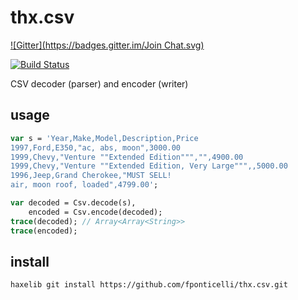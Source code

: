 # thx.csv
[![Gitter](https://badges.gitter.im/Join Chat.svg)](https://gitter.im/fponticelli/thx.core?utm_source=badge&utm_medium=badge&utm_campaign=pr-badge&utm_content=badge)

[![Build Status](https://travis-ci.org/fponticelli/thx.csv.svg?branch=master)](https://travis-ci.org/fponticelli/thx.csv)

CSV decoder (parser) and encoder (writer)

## usage

```haxe
var s = 'Year,Make,Model,Description,Price
1997,Ford,E350,"ac, abs, moon",3000.00
1999,Chevy,"Venture ""Extended Edition""","",4900.00
1999,Chevy,"Venture ""Extended Edition, Very Large""",,5000.00
1996,Jeep,Grand Cherokee,"MUST SELL!
air, moon roof, loaded",4799.00';

var decoded = Csv.decode(s),
    encoded = Csv.encode(decoded);
trace(decoded); // Array<Array<String>>
trace(encoded);
```

## install

```
haxelib git install https://github.com/fponticelli/thx.csv.git
```
